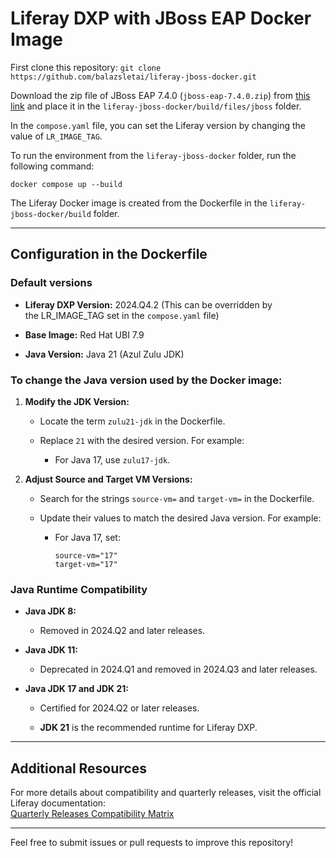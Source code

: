# Liferay DXP with JBoss EAP Docker Image

First clone this repository: `git clone https://github.com/balazsletai/liferay-jboss-docker.git`

Download the zip file of JBoss EAP 7.4.0 (`jboss-eap-7.4.0.zip`) from [this link](https://files.liferay.com/private/apps/redhat/jbosseap/7/) and place it in the `liferay-jboss-docker/build/files/jboss` folder.

In the `compose.yaml` file, you can set the Liferay version by changing the value of `LR_IMAGE_TAG`.

To run the environment from the `liferay-jboss-docker` folder, run the following command:

    docker compose up --build

The Liferay Docker image is created from the Dockerfile in the `liferay-jboss-docker/build` folder.

***


## Configuration in the Dockerfile

### Default versions

- **Liferay DXP Version:** 2024.Q4.2 (This can be overridden by the LR\_IMAGE\_TAG set in the `compose.yaml` file)

- **Base Image:** Red Hat UBI 7.9

- **Java Version:** Java 21 (Azul Zulu JDK)


### **To change the Java version used by the Docker image:**

1. **Modify the JDK Version:**

   - Locate the term `zulu21-jdk` in the Dockerfile.

   - Replace `21` with the desired version. For example:

     - For Java 17, use `zulu17-jdk`.

2. **Adjust Source and Target VM Versions:**

   - Search for the strings `source-vm=` and `target-vm=` in the Dockerfile.

   - Update their values to match the desired Java version. For example:

     - For Java 17, set:

           source-vm="17"
           target-vm="17"


### Java Runtime Compatibility

- **Java JDK 8:**

  - Removed in 2024.Q2 and later releases.

- **Java JDK 11:**

  - Deprecated in 2024.Q1 and removed in 2024.Q3 and later releases.

- **Java JDK 17 and JDK 21:**

  - Certified for 2024.Q2 or later releases.

  - **JDK 21** is the recommended runtime for Liferay DXP.

***


## Additional Resources

For more details about compatibility and quarterly releases, visit the official Liferay documentation:\
[Quarterly Releases Compatibility Matrix](https://help.liferay.com/hc/en-us/articles/4411310034829-Liferay-DXP-Quarterly-Releases-Compatibility-Matrix)

***

Feel free to submit issues or pull requests to improve this repository!
